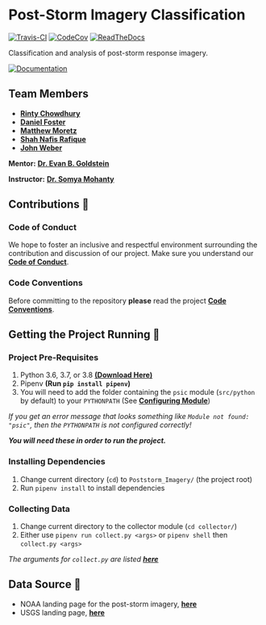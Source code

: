 # Post-Storm Imagery Classification

[![Travis-CI](https://travis-ci.org/UNCG-CSE/Poststorm_Imagery.svg?branch=master)](
https://travis-ci.org/UNCG-CSE/Poststorm_Imagery)
[![CodeCov](https://codecov.io/gh/UNCG-CSE/Poststorm_Imagery/branch/master/graph/badge.svg?token=LWncqYANtK)](
https://codecov.io/gh/UNCG-CSE/Poststorm_Imagery/branch/master)
[![ReadTheDocs](https://readthedocs.org/projects/post-storm-imagery/badge/?version=master)](
https://post-storm-imagery.readthedocs.io/en/latest/?badge=master)

Classification and analysis of post-storm response imagery.

[![Documentation](https://img.shields.io/badge/Documentation-Click%20Me-brightgreen)](
https://post-storm-imagery.readthedocs.io/)

## Team Members

- [**Rinty Chowdhury**](https://github.com/rintychy)
- [**Daniel Foster**](https://github.com/dlfosterbot)
- [**Matthew Moretz**](https://github.com/Matmorcat)
- [**Shah Nafis Rafique**](https://github.com/ShahNafisRafique)
- [**John Weber**](https://github.com/JWeb56)

**Mentor:** [**Dr. Evan B. Goldstein**](https://github.com/ebgoldstein)

**Instructor:** [**Dr. Somya Mohanty**](https://github.com/somyamohanty)

## Contributions 🤝

### Code of Conduct

We hope to foster an inclusive and respectful environment surrounding the contribution and discussion of our project.
Make sure you understand our [**Code of Conduct**](https://post-storm-imagery.readthedocs.io/en/latest/code_of_conduct/).

### Code Conventions

Before committing to the repository **please** read the project
[**Code Conventions**](https://post-storm-imagery.readthedocs.io/en/latest/contributing/).

## Getting the Project Running 🏃‍

### Project Pre-Requisites

1. Python 3.6, 3.7, or 3.8 [**(Download Here)**](https://www.python.org/downloads/)
2. Pipenv **(Run `pip install pipenv`)**
3. You will need to add the folder containing the `psic` module (`src/python` by default) to your `PYTHONPATH`
   (See [**Configuring Module**](https://post-storm-imagery.readthedocs.io/en/latest/configure_python_path/))

*If you get an error message that looks something like `Module not found: "psic"`,
then the `PYTHONPATH` is not configured correctly!*

***You will need these in order to run the project.***

### Installing Dependencies

1. Change current directory (`cd`) to `Poststorm_Imagery/` (the project root)
2. Run `pipenv install` to install dependencies

### Collecting Data

1. Change current directory to the collector module (`cd collector/`)
2. Either use `pipenv run collect.py <args>` or `pipenv shell` then `collect.py <args>`

*The arguments for `collect.py` are listed [**here**](https://post-storm-imagery.readthedocs.io/en/latest/collector/)*


## Data Source 💾

- NOAA landing page for the post-storm imagery, [**here**]( https://storms.ngs.noaa.gov)
- USGS landing page, [**here**](https://coastal.er.usgs.gov/hurricanes/tools/oblique.php)
